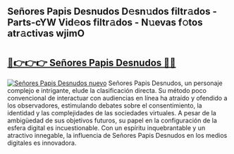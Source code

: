 ## Señores Papis Desnudos D𝚎sn𝚞dos filtr𝚊dos - Parts-cYW Vid𝚎os filtr𝚊dos - N𝚞evas f𝚘tos atr𝚊ctivas wjimO

# <h2><a href="http://mb041m0.tromn.icu/?c=Se%c3%b1ores+Papis+Desnudos">🔗👉👉👉 Señores Papis Desnudos 🔗🔗</a></h2>

[![Señores Papis Desnudos nuevo](https://i.imgur.com/pEAQMta.gif)](http://mb041m0.tromn.icu/?c=Se%c3%b1ores+Papis+Desnudos)
Señores Papis Desnudos, un personaje complejo e intrigante, elude la clasificación directa. Su método poco convencional de interactuar con audiencias en línea ha atraído y ofendido a los observadores, estimulando debates sobre el consentimiento, la identidad y las complejidades de las sociedades virtuales. A pesar de la ambigüedad de sus objetivos futuros, su papel en la configuración de la esfera digital es incuestionable. Con un espíritu inquebrantable y un atractivo innegable, la influencia de Señores Papis Desnudos en los medios digitales es innovadora.
